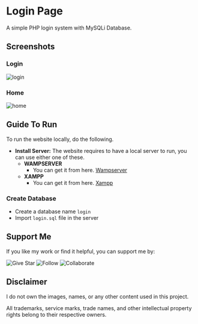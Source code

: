 # Login Page
A simple PHP login system with MySQLi Database.

## Screenshots
### Login
![login](https://github.com/user-attachments/assets/d37801b9-a83a-4213-996f-70ce39c99623)

### Home
![home](https://github.com/user-attachments/assets/1f5a51d8-cee6-47a5-8ce3-9f6df3ce5d96)

## Guide To Run
To run the website locally, do the following.

- **Install Server:** The website requires to have a local server to run, you can use either one of these.
  - **WAMPSERVER**
    - You can get it from here. [Wampserver](https://sourceforge.net/projects/wampserver/)
  - **XAMPP**
    - You can get it from here. [Xampp](https://www.apachefriends.org/)

### Create Database
- Create a database name `login`
- Import `login.sql` file in the server 

## Support Me
If you like my work or find it helpful, you can support me by:

![Give Star](https://img.shields.io/badge/Give%20⭐️-F7DF1E?style=for-the-badge&logo=github&logoColor=black)
![Follow](https://img.shields.io/badge/Follow-1DA1F2?style=for-the-badge&logo=twitter&logoColor=white)
![Collaborate](https://img.shields.io/badge/Collaborate-6CC24A?style=for-the-badge&logo=githubactions&logoColor=white)

## Disclaimer  
I do not own the images, names, or any other content used in this project.  

All trademarks, service marks, trade names, and other intellectual property rights belong to their respective owners.  
